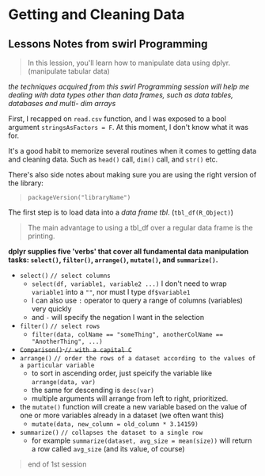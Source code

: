 # Getting and Cleaning Data

## Lessons Notes from swirl Programming

> In this lession, you'll learn how to manipulate data using dplyr. (manipulate 
tabular data)

_the techniques acquired from this swirl Programming session will help me dealing
with data types other than data frames, such as data tables, databases and multi-
dim arrays_

First, I recapped on `read.csv` function, and I was exposed to a bool argument
`stringsAsFactors = F`. At this moment, I don't know what it was for. 

It's a good habit to memorize several routines when it comes to getting data and
cleaning data. Such as `head()` call, `dim()` call, and `str()` etc.

There's also side notes about making sure you are using the right version of the
library: 
> `packageVersion("libraryName")`

The first step is to load data into a *data frame tbl*. (`tbl_df(R_Object)`)
> The main advantage to using a tbl_df over a regular data frame is the printing.

**dplyr supplies five 'verbs' that cover all fundamental data manipulation tasks:
 `select()`, `filter()`, `arrange()`, `mutate()`, and `summarize()`.**

  - `select()` `// select columns`
    - `select(df, variable1, variable2 ...)` I don't need to wrap `variable1` into 
    a `""`, nor must I type `df$variable1`
    - I can also use `:` operator to query a range of columns (variables) very 
    quickly
    - and `-` will specify the negation I want in the selection
  - `filter()` `// select rows`
    - `filter(data, colName == "someThing", anotherColName == "AnotherThing", ...)`
  - ~~`Comparison()` `// with a capital C`~~
  - `arrange()` `// order the rows of a dataset according to the values of a particular variable`
    - to sort in ascending order, just speicify the variable like `arrange(data, var)`
    - the same for descending is `desc(var)`
    - multiple arguments will arrange from left to right, prioritized.
  - the `mutate()` function will create a new variable based on the value of one
  or more variables already in a dataset (we often want this)
    - `mutate(data, new_column = old_column * 3.14159)`
  - `summarize()` `// collapses the dataset to a single row`
    - for example `summarize(dataset, avg_size = mean(size))` will return a row called
    `avg_size` (and its value, of course)

> end of 1st session